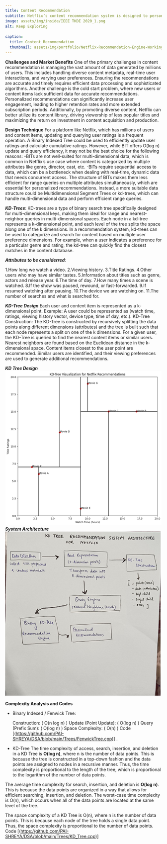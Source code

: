 ```yaml
---
title: Content Recommendation
subtitle: Netflix’s content recommendation system is designed to personalize the viewing experience by suggesting movies and shows that align with individual user preferences. This system analyzes viewing history, search queries, and user ratings to identify patterns and predict what content a user is likely to enjoy. The goal is to increase user engagement by making it easier for users to find content they love.
image: assets/img/inside/IEEE TKDE 2020_1.png
alt: Keep Exploring

caption:
  title: Content Recommendation
  thumbnail: assets/img/portfolio/Netflix-Recommendation-Engine-Working-StartupTalky.jpg
---
```

**Challenges and Market Benefits**
One of the primary challenges in content recommendation is managing the vast amount of data generated by millions of users. This includes handling diverse content metadata, real-time user interactions, and varying user preferences. Ensuring the recommendations are accurate and timely requires efficient data processing and sophisticated algorithms. Another challenge is the cold start problem, where new users or content items lack sufficient data for accurate recommendations.
Personalized recommendations can significantly increase user engagement, leading to higher retention rates and more extended subscription periods. Additionally, by promoting diverse content, Netflix can better utilize its content library, driving viewership of less popular titles and maximizing the return on investment in content acquisition and production.


**Design Technique**
For a platform like Netflix, which has millions of users and content items, updating and querying user ratings is a frequent operation. A Binary Indexed Tree could be used to efficiently update user ratings and calculate cumulative ratings. However, while BIT offers O(log n) update and query efficiency, it may not be the best choice for the following reasons: -BITs are not well-suited for multi-dimensional data, which is common in Netflix’s use case where content is categorized by multiple attributes like genre, director, cast, etc. -BITs require sequential access to data, which can be a bottleneck when dealing with real-time, dynamic data that needs concurrent access. The structure of BITs makes them less efficient for range queries on multiple attributes simultaneously, which are essential for personalized recommendations.
Instead, a more suitable data structure could  be Multidimensional Segment Trees or kd-trees, which can handle multi-dimensional data and perform efficient range queries.

_**KD-Trees**_:
KD-trees are a type of binary search tree specifically designed for multi-dimensional keys, making them ideal for range and nearest-neighbor queries in multi-dimensional spaces. Each node in a kd-tree represents a k-dimensional point, and each level of the tree splits the space along one of the k dimensions. In a recommendation system, kd-trees can be used to categorize and search for content based on multiple user preference dimensions. For example, when a user indicates a preference for a particular genre and rating, the kd-tree can quickly find the closest matches in the content database.

_**Attributes to be considerred**_:

1.How long we watch a video.
2.Viewing history.
3.Title Ratings.
4.Other users who may have similar tastes.
5.Information about titles such as genre, actors and release year.
6.The time of day.
7.How many times a scene is watched.
8.If the show was paused, rewound, or fast-forwarded.
9.If resumed watching after pausing.
10.The device we are watching on.
11.The number of searches and what is searched for.

**_KD-Tree Design_**
Each user and content item is represented as a k-dimensional point.
Example: A user could be represented as (watch time, ratings, viewing history vector, device type, time of day, etc.).
KD-Tree Construction:
The KD-Tree is constructed by recursively splitting the data points along different dimensions (attributes) and the tree is built such that each node represents a split on one of the k dimensions.
For a given user, the KD-Tree is queried to find the nearest content items or similar users.
Nearest neighbors are found based on the Euclidean distance in the k-dimensional space.
Content items closest to the user point are recommended.
Similar users are identified, and their viewing preferences are used to generate additional recommendations.

_**KD Tree Design**_
<img src="assets/img/inside/1/kd_tree_design.png" alt="KD-Tree Design">
_**System Architecture**_
<img src="assets/img/inside/1/rec_sys.jpeg" alt="System Architecture" width="500">
    
**Complexity Analysis and Codes**
- Binary Indexed / Fenwick Tree:
  
   Construction: ( O(n log n) )
   Update (Point Update): ( O(log n) )
   Query (Prefix Sum): ( O(log n) )
   Space Complexity: ( O(n) )
   Code [(https://github.com/PAI-SHREYA/DSA/blob/main/Trees/FenwickTree.cpp)] .
- KD-Tree
   The time complexity of access, search, insertion, and deletion in a KD Tree is **O(log n)**, where n is the number of data points. This is because the tree is constructed in a top-down fashion and the data points are assigned to nodes in a recursive manner. Thus, the time complexity is proportional to the length of the tree, which is proportional to the logarithm of the number of data points.

The average time complexity for search, insertion, and deletion is **O(log n)**. This is because the data points are organized in a way that allows for efficient searching, insertion, and deletion. The worst-case time complexity is O(n), which occurs when all of the data points are located at the same level of the tree.

The space complexity of a KD Tree is O(n), where n is the number of data points. This is because each node of the tree holds a single data point. Thus, the space complexity is proportional to the number of data points.
Code [(https://github.com/PAI-SHREYA/DSA/blob/main/Trees/KD_Tree.cpp)]












